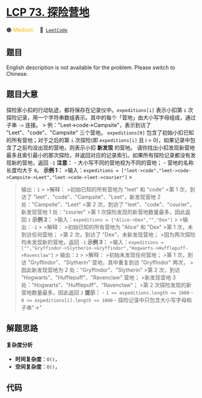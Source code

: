 # [LCP 73. 探险营地](https://leetcode.cn/problems/0Zeoeg)

🟠 <font color=#ffb800>Medium</font>&emsp; 🔗&ensp;[`LeetCode`](https://leetcode.cn/problems/0Zeoeg)


## 题目

English description is not available for the problem. Please switch to
Chinese.


## 题目大意

探险家小扣的行动轨迹，都将保存在记录仪中。`expeditions[i]` 表示小扣第 `i`
次探险记录，用一个字符串数组表示。其中的每个「营地」由大小写字母组成，通过子串 `->` 连接。 >
例："Leet->code->Campsite"，表示到访了 "Leet"、"code"、"Campsite" 三个营地。 `expeditions[0]`
包含了初始小扣已知的所有营地；对于之后的第 `i` 次探险(即 `expeditions[i]` 且 i >
0)，如果记录中包含了之前均没出现的营地，则表示小扣 **新发现** 的营地。
请你找出小扣发现新营地最多且索引最小的那次探险，并返回对应的记录索引。如果所有探险记录都没有发现新的营地，返回 `-1` **注意：** \-
大小写不同的营地视为不同的营地； \- 营地的名称长度均大于 `0`。 **示例 1：** >输入：`expeditions =
["leet->code","leet->code->Campsite->Leet","leet->code->leet->courier"]` >
>输出：`1` > >解释： >初始已知的所有营地为 "leet" 和 "code" >第 1 次，到访了
"leet"、"code"、"Campsite"、"Leet"，新发现营地 2 处："Campsite"、"Leet" >第 2 次，到访了
"leet"、"code"、"courier"，新发现营地 1 处："courier" >第 1 次探险发现的新营地数量最多，因此返回 `1` **示例
2：** >输入：`expeditions = ["Alice->Dex","","Dex"]` > >输出：`-1` > >解释： >初始已知的所有营地为
"Alice" 和 "Dex" >第 1 次，未到访任何营地； >第 2 次，到访了 "Dex"，未新发现营地； >因为两次探险均未发现新的营地，返回
`-1` **示例 3：** >输入：`expeditions =
["","Gryffindor->Slytherin->Gryffindor","Hogwarts->Hufflepuff->Ravenclaw"]` >
>输出：`2` > >解释： >初始未发现任何营地； >第 1 次，到访 "Gryffindor"、"Slytherin" 营地，其中重复到访
"Gryffindor" 两次， >因此新发现营地为 2 处："Gryffindor"、"Slytherin" >第 2 次，到访
"Hogwarts"、"Hufflepuff"、"Ravenclaw" 营地； >新发现营地 3
处："Hogwarts"、"Hufflepuff"、"Ravenclaw"； >第 2 次探险发现的新营地数量最多，因此返回 `2` **提示：** \-
`1 <= expeditions.length <= 1000` \- `0 <= expeditions[i].length <= 1000` \-
探险记录中只包含大小写字母和子串"->"


## 解题思路

#### 复杂度分析

- **时间复杂度**：`O()`，
- **空间复杂度**：`O()`，

## 代码

```javascript

```